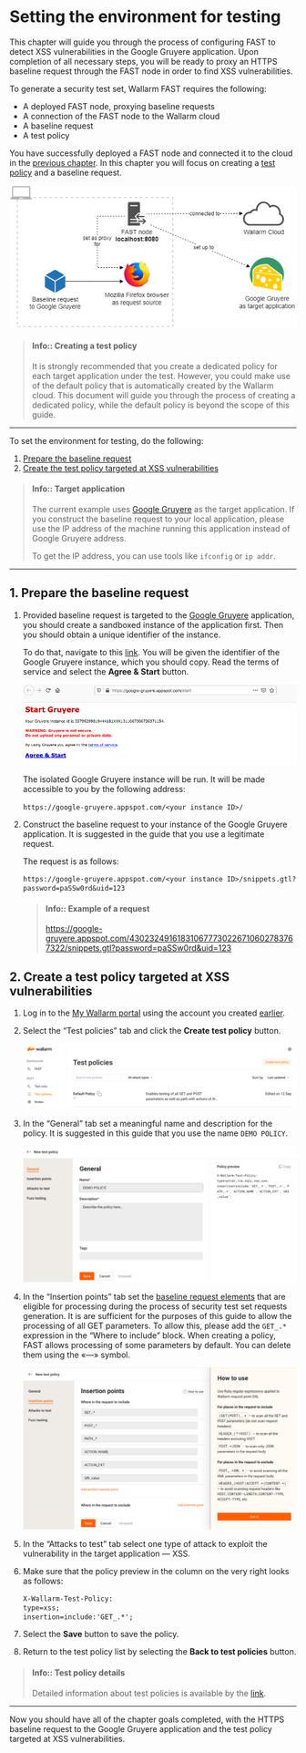 [img-test-scheme]:                  ../../images/qsg/en/test-preparation/12-qsg-fast-test-prep-scheme.png
[img-google-gruyere-startpage]:     ../../images/qsg/common/test-preparation/13-qsg-fast-test-prep-gruyere.png
[img-policy-screen]:                ../../images/qsg/common/test-preparation/14-qsg-fast-test-prep-policy-screen.png
[img-wizard-general]:               ../../images/qsg/common/test-preparation/15-qsg-fast-test-prep-policy-wizard-general.png
[img-wizard-insertion-points]:      ../../images/qsg/common/test-preparation/16-qsg-fast-test-prep-policy-wizard-ins-points.png

[link-previous-chapter]:            deployment.md
[link-https-google-gruyere]:        https://google-gruyere.appspot.com
[link-https-google-gruyere-start]:  https://google-gruyere.appspot.com/start
[link-wl-console]:                  https://us1.my.wallarm.com

[doc-policy-in-detail]:             ../operations/test-policy/overview.md

[gl-element]:                       ../TERMS-GLOSSARY.md#baseline-request-element
[gl-testpolicy]:                    ../TERMS-GLOSSARY.md#test-policy

[anchor1]:  #1--prepare-the-baseline-request                       
[anchor2]:  #2--create-a-test-policy-targeted-at-xss-vulnerabilities
    
    
#   Setting the environment for testing

This chapter will guide you through the process of configuring FAST to detect XSS vulnerabilities in the Google Gruyere application. Upon completion of all necessary steps, you will be ready to proxy an HTTPS baseline request through the FAST node in order to find XSS vulnerabilities.

To generate a security test set, Wallarm FAST requires the following:
-   A deployed FAST node, proxying baseline requests
-   A connection of the FAST node to the Wallarm cloud 
-   A baseline request
-   A test policy

You have successfully deployed a FAST node and connected it to the cloud in the [previous chapter][link-previous-chapter]. In this chapter you will focus on creating a [test policy][gl-testpolicy] and a baseline request.

![The test scheme in use][img-test-scheme]

>   #### Info:: Creating a test policy
>   
>   It is strongly recommended that you create a dedicated policy for each target application under the test. However, you could make use of the default policy that is automatically created by the Wallarm cloud. This document will guide you through the process of creating a dedicated policy, while the default policy is beyond the scope of this guide.
    
    
----------
    
    
To set the environment for testing, do the following:

1.  [Prepare the baseline request][anchor1]
2.  [Create the test policy targeted at XSS vulnerabilities][anchor2]
    
> #### Info:: Target application
> 
> The current example uses [Google Gruyere][link-https-google-gruyere] as the target application. If you construct the baseline request to your local application, please use the IP address of the machine running this application instead of Google Gruyere address.
> 
> To get the IP address, you can use tools like `ifconfig` or `ip addr`.

----------
    
    
##  1.  Prepare the baseline request

1.  Provided baseline request is targeted to the [Google Gruyere][link-https-google-gruyere] application, you should create a sandboxed instance of the application first. Then you should obtain a unique identifier of the instance.
    
    To do that, navigate to this [link][link-https-google-gruyere-start]. You will be given the identifier of the Google Gruyere instance, which you should copy. Read the terms of service and select the **Agree & Start** button.
    
    ![Google Gruyere start page][img-google-gruyere-startpage]

    The isolated Google Gruyere instance will be run. It will be made accessible to you by the following address:
    
    `https://google-gruyere.appspot.com/<your instance ID>/`

2.  Construct the baseline request to your instance of the Google Gruyere application.     It is suggested in the guide that you use a legitimate request.

    The request is as follows:

    ```
    https://google-gruyere.appspot.com/<your instance ID>/snippets.gtl?password=paSSw0rd&uid=123
    ```

    >   #### Info:: Example of a request
    >
    >   <https://google-gruyere.appspot.com/430232491618310677730226710602783767322/snippets.gtl?password=paSSw0rd&uid=123>
    
    
##  2.  Create a test policy targeted at XSS vulnerabilities

1.  Log in to the [My Wallarm portal][link-wl-console] using the account you created [earlier][link-previous-chapter].

2.  Select the “Test policies” tab and click the **Create test policy** button.

    ![Test policy creation][img-policy-screen]

3.  In the “General” tab set a meaningful name and description for the policy. It is suggested in this guide that you use the name `DEMO POLICY`. 

    ![Test policy wizard: the “General” tab.][img-wizard-general]

4.  In the “Insertion points” tab set the [baseline request elements][gl-element] that are eligible for processing during the process of security test set requests generation. It is are sufficient for the purposes of this guide to allow the processing of all GET parameters. To allow this, please add the `GET_.*` expression in the “Where to include” block. When creating a policy, FAST allows processing of some parameters by default. You can delete them using the «—» symbol.

    ![Test policy wizard: the “Insertion points” tab.][img-wizard-insertion-points]

5.  In the “Attacks to test” tab select one type of attack to exploit the vulnerability in the target application — XSS.

6.  Make sure that the policy preview in the column on the very right looks as follows:

    ```
    X-Wallarm-Test-Policy: 
    type=xss; 
    insertion=include:'GET_.*'; 
    ```

7.  Select the **Save** button to save the policy.

8.  Return to the test policy list by selecting the **Back to test policies** button.
    
    
>   #### Info:: Test policy details
>   
>   Detailed information about test policies is available by the [link][doc-policy-in-detail].

----------
    
        
Now you should have all of the chapter goals completed, with the HTTPS baseline request to the Google Gruyere application and the test policy targeted at XSS vulnerabilities. 
    
